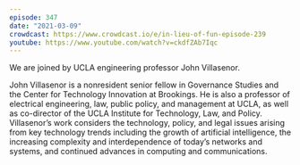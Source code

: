 ```yaml
---
episode: 347
date: "2021-03-09"
crowdcast: https://www.crowdcast.io/e/in-lieu-of-fun-episode-239
youtube: https://www.youtube.com/watch?v=ckdfZAb7Iqc
---
```

We are joined by UCLA engineering professor John Villasenor.

John Villasenor is a nonresident senior fellow in Governance Studies and the Center for Technology Innovation at Brookings. He is also a professor of electrical engineering, law, public policy, and management at UCLA, as well as co-director of the UCLA Institute for Technology, Law, and Policy. Villasenor’s work considers the technology, policy, and legal issues arising from key technology trends including the growth of artificial intelligence, the increasing complexity and interdependence of today’s networks and systems, and continued advances in computing and communications.
